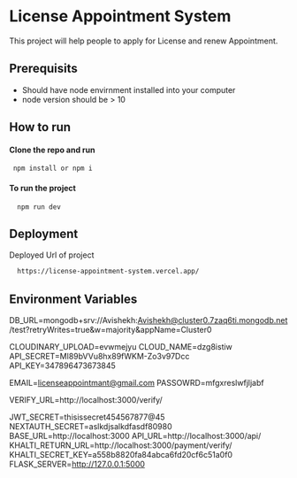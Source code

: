# License Appointment System

This project will help people to apply for License and renew Appointment.

## Prerequisits

- Should have node envirnment installed into your computer
- node version should be > 10

## How to run

#### Clone the repo and run

```http
 npm install or npm i
```

#### To run the project

```http
  npm run dev
```

## Deployment

Deployed Url of project

```bash
  https://license-appointment-system.vercel.app/
```

## Environment Variables

DB_URL=mongodb+srv://Avishekh:Avishekh@cluster0.7zaq6ti.mongodb.net/test?retryWrites=true&w=majority&appName=Cluster0

CLOUDINARY_UPLOAD=evwmejyu
CLOUD_NAME=dzg8istiw
API_SECRET=Ml89bVVu8hx89fWKM-Zo3v97Dcc
API_KEY=347896473673845

EMAIL=licenseappointmant@gmail.com
PASSOWRD=mfgxreslwfjljabf

VERIFY_URL=http://localhost:3000/verify/

JWT_SECRET=thisissecret454567877@45
NEXTAUTH_SECRET=aslkdjsalkdfasdf80980
BASE_URL=http://localhost:3000
API_URL=http://localhost:3000/api/
KHALTI_RETURN_URL=http://localhost:3000/payment/verify/
KHALTI_SECRET_KEY=a558b8820fa84abca6fd20cf6c51a0f0
FLASK_SERVER=http://127.0.0.1:5000
